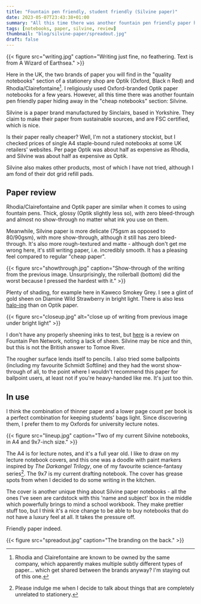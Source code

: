 ```yaml
---
title: "Fountain pen friendly, student friendly (Silvine paper)"
date: 2023-05-07T23:43:38+01:00
summary: "All this time there was another fountain pen friendly paper hiding away in the 'cheap notebooks' section."
tags: [notebooks, paper, silvine, review]
thumbnail: "blog/silvine-paper/spreadout.jpg"
draft: false
---
```


{{< figure src="writing.jpg" caption="Writing just fine, no feathering. Text is from A Wizard of Earthsea." >}}

Here in the UK, the two brands of paper you will find in the "quality notebooks" section of a stationery shop are Optik (Oxford, Black n Red) and Rhodia/Clairefontaine[^1]. I religiously used Oxford-branded Optik paper notebooks for a few years. However, all this time there was another fountain pen friendly paper hiding away in the "cheap notebooks" section: Silvine.

Silvine is a paper brand manufactured by Sinclairs, based in Yorkshire. They claim to make their paper from sustainable sources, and are FSC certified, which is nice.

Is their paper really cheaper? Well, I'm not a stationery stockist, but I checked prices of single A4 staple-bound ruled notebooks at some UK retailers' websites. Per page Optik was about half as expensive as Rhodia, and Silvine was about half as expensive as Optik.

Silvine also makes other products, most of which I have not tried, although I am fond of their dot grid refill pads.

## Paper review

Rhodia/Clairefontaine and Optik paper are similar when it comes to using fountain pens. Thick, glossy (Optik slightly less so), with zero bleed-through and almost no show-through no matter what ink you use on them.

Meanwhile, Silvine paper is more delicate (75gsm as opposed to 80/90gsm), with more show-through, although it still has zero bleed-through. It's also more rough-textured and matte - although don't get me wrong here, it's still writing paper, i.e. incredibly smooth. It has a pleasing feel compared to regular "cheap paper".

{{< figure src="showthrough.jpg" caption="Show-through of the writing from the previous image. Unsurprisingly, the rollerball (bottom) did the worst because I pressed the hardest with it." >}}

Plenty of shading, for example here in Kaweco Smokey Grey. I see a glint of gold sheen on Diamine Wild Strawberry in bright light. There is also less [halo-ing](https://www.fountainpennetwork.com/forum/topic/329891-halo-ing-inks/) than on Optik paper.

{{< figure src="closeup.jpg" alt="close up of writing from previous image under bright light" >}}

I don't have any properly sheening inks to test, but [here](https://www.fountainpennetwork.com/forum/topic/312374-silvine-originals-memo-book/) is a review on Fountain Pen Network, noting a lack of sheen. Silvine may be nice and thin, but this is not the British answer to Tomoe River.

The rougher surface lends itself to pencils. I also tried some ballpoints (including my favourite Schmidt Softline) and they had the worst show-through of all, to the point where I wouldn't recommend this paper for ballpoint users, at least not if you're heavy-handed like me. It's just too thin.

## In use

I think the combination of thinner paper and a lower page count per book is a perfect combination for keeping students' bags light. Since discovering them, I prefer them to my Oxfords for university lecture notes.

{{< figure src="lineup.jpg" caption="Two of my current Silvine notebooks, in A4 and 9x7-inch size." >}}

The A4 is for lecture notes, and it's a full year old. I like to draw on my lecture notebook covers, and this one was a doodle with paint markers inspired by _The Darkangel Trilogy_, one of my favourite science-fantasy series[^2]. The 9x7 is my current drafting notebook. The cover has grease spots from when I decided to do some writing in the kitchen.

The cover is another unique thing about Silvine paper notebooks - all the ones I've seen are cardstock with this 'name and subject' box in the middle which powerfully brings to mind a school workbook. They make prettier stuff too, but I think it's a nice change to be able to buy notebooks that do not have a luxury feel at all. It takes the pressure off.

Friendly paper indeed.

{{< figure src="spreadout.jpg" caption="The branding on the back." >}}

[^1]: Rhodia and Clairefontaine are known to be owned by the same company, which apparently makes multiple subtly different types of paper... which get shared between the brands anyway? I'm staying out of this one.

[^2]: Please indulge me when I decide to talk about things that are completely unrelated to stationery.
